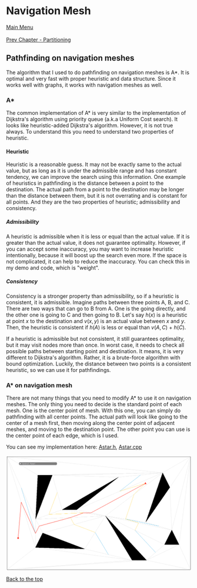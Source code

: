 # Navigation Mesh
[Main Menu](../README.md)
<br /><br />
[Prev Chapter - Partitioning](Triangulation.md)

## Pathfinding on navigation meshes
The algorithm that I used to do pathfinding on navigation meshes is A*.
It is optimal and very fast with proper heuristic and data structure.
Since it works well with graphs, it works with navigation meshes as well.

### A*
The common implementation of A* is very similar to the implementation of Dijkstra's algorithm using priority queue (a.k.a Uniform Cost search).
It looks like heuristic-added Dijkstra's algorithm. However, it is not true always.
To understand this you need to understand two properties of heuristic.

#### Heuristic
Heuristic is a reasonable guess. It may not be exactly same to the actual value,
but as long as it is under the admissible range and has constant tendency, we can improve the search using this information.
One example of heuristics in pathfinding is the distance between a point to the destination.
The actual path from a point to the destination may be longer than the distance between them,
but it is not overrating and is constant for all points.
And they are the two properties of heuristic; admissibility and consistency.

##### Admissibility
A heuristic is admissible when it is less or equal than the actual value.
If it is greater than the actual value, it does not guarantee optimality.
However, if you can accept some inaccuracy, you may want to increase heuristic intentionally, because it will boost up the search even more.
If the space is not complicated, it can help to reduce the inaccuracy.
You can check this in my demo and code, which is "weight".

##### Consistency
Consistency is a stronger property than admissibility, so if a heuristic is consistent, it is admissible.
Imagine paths between three points A, B, and C. There are two ways that can go to B from A.
One is the going directly, and the other one is going to C and then going to B.
Let's say $h(x)$ is a heuristic at point $x$ to the destination and $v(x, y)$ is an actual value between $x$ and $y$.
Then, the heuristic is consistent if $h(A)$ is less or equal than $v(A, C)$ + $h(C)$.

If a heuristic is admissible but not consistent, it still guarantees optimality, but it may visit nodes more than once.
In worst case, it needs to check all possible paths between starting point and destination.
It means, it is very different to Dijkstra's algorithm.
Rather, it is a brute-force algorithm with bound optimization.
Luckily, the distance between two points is a consistent heuristic, so we can use it for pathfindings.

### A* on navigation mesh
There are not many things that you need to modify A* to use it on navigation meshes.
The only thing you need to decide is the standard point of each mesh.
One is the center point of mesh. With this one, you can simply do pathfinding with all center points.
The actual path will look like going to the center of a mesh first,
then moving along the center point of adjacent meshes, and moving to the destination point.
The other point you can use is the center point of each edge, which is I used.

You can see my implementation here: [Astar.h](../NavMesh/Astar.h), [Astar.cpp](../NavMesh/Astar.cpp)

<img align="center" src="/Description/Images/PathFindingExample.png">

[Back to the top](#navigation-mesh)
